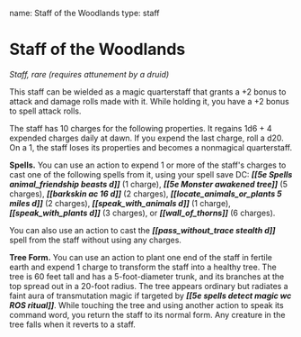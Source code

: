name: Staff of the Woodlands
type: staff

# Staff of the Woodlands 
_Staff, rare (requires attunement by a druid)_ 

This staff can be wielded as a magic quarterstaff that grants a +2 bonus to attack and damage rolls made with it. While holding it, you have a +2 bonus to spell attack rolls.

The staff has 10 charges for the following properties. It regains 1d6 + 4 expended charges daily at dawn. If you expend the last charge, roll a d20. On a 1, the staff loses its properties and becomes a nonmagical quarterstaff.

**Spells.** You can use an action to expend 1 or more of the staff's charges to cast one of the following spells from it, using your spell save DC: **_[[5e Spells animal_friendship beasts d]]_** (1 charge), **_[[5e Monster awakened tree]]_** (5 charges), **_[[barkskin ac 16 d]]_** (2 charges), **_[[locate_animals_or_plants 5 miles d]]_** (2 charges), **_[[speak_with_animals d]]_** (1 charge), **_[[speak_with_plants d]]_** (3 charges), or **_[[wall_of_thorns]]_** (6 charges).

You can also use an action to cast the **_[[pass_without_trace stealth d]]_** spell from the staff without using any charges.

**Tree Form.** You can use an action to plant one end of the staff in fertile earth and expend 1 charge to transform the staff into a healthy tree. The tree is 60 feet tall and has a 5-foot-diameter trunk, and its branches at the top spread out in a 20-foot radius. The tree appears ordinary but radiates a faint aura of transmutation magic if targeted by **_[[5e spells detect magic wc ROS ritual]]_**. While touching the tree and using another action to speak its command word, you return the staff to its normal form. Any creature in the tree falls when it reverts to a staff. 